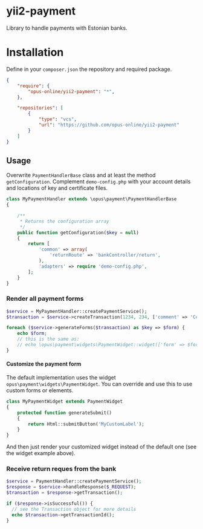 yii2-payment
============

Library to handle payments with Estonian banks.

# Installation 
Define in your `composer.json` the repository and required package. 
```json
{
	"require": {
		"opus-online/yii2-payment": "*",
	},

	"repositories": [
		{
			"type": "vcs",
			"url": "https://github.com/opus-online/yii2-payment"
		}
	]
}
```

## Usage
Overwrite `PaymentHandlerBase` class and at least the method `getConfiguration`. Complement `demo-config.php` with your account details and locations of key and certificate files.  
```php
class MyPaymentHandler extends \opus\payment\PaymentHandlerBase
{

    /**
     * Returns the configuration array
     */
    public function getConfiguration($key = null)
    {
        return [
            'common' => array(
                'returnRoute' => 'bankController/return',
            ),
            'adapters' => require 'demo-config.php',
        ];
    }
}

```
### Render all payment forms

```php
$service = MyPaymentHandler::createPaymentService();
$transaction = $service->createTransaction(1234, 234, ['comment' => 'Comment']);

foreach ($service->generateForms($transaction) as $key => $form) {
    echo $form;
    // this is the same as:
    // echo \opus\payment\widgets\PaymentWidget::widget(['form' => $form]);
}

```
#### Customize the payment form
The default implementation uses the widget `opus\payment\widgets\PaymentWidget`. You can override and use this to use custom forms or elements. 
```php
class MyPaymentWidget extends PaymentWidget
{
    protected function generateSubmit()
    {
        return Html::submitButton('MyCustomLabel');
    }
}
```

And then just render your customized widget instead of the default one (see the widget example above).

### Receive return reques from the bank
```php
$service = PaymentHandler::createPaymentService();
$response = $service->handleResponse($_REQUEST);
$transaction = $response->getTransaction();

if ($response->isSuccessful()) {
  // see the Transaction object for more details
  echo $transaction->getTransactionId();
}
```
